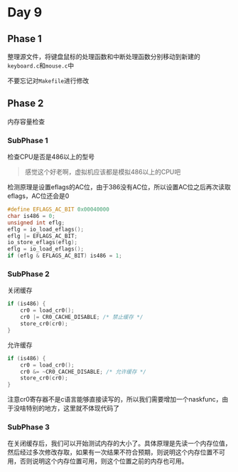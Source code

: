 # Day 9

## Phase 1

整理源文件，将键盘鼠标的处理函数和中断处理函数分别移动到新建的`keyboard.c`和`mouse.c`中

不要忘记对`Makefile`进行修改

## Phase 2

内存容量检查



### SubPhase 1

检查CPU是否是486以上的型号

> 感觉这个好老啊，虚拟机应该都是模拟486以上的CPU吧

检测原理是设置eflags的AC位，由于386没有AC位，所以设置AC位之后再次读取eflags，AC位还会是0

```c
#define EFLAGS_AC_BIT 0x00040000
char is486 = 0;
unsigned int eflg;
eflg = io_load_eflags();
eflg |= EFLAGS_AC_BIT;
io_store_eflags(eflg);
eflg = io_load_eflags();
if (eflg & EFLAGS_AC_BIT) is486 = 1;
```

### SubPhase 2

关闭缓存

```c
if (is486) {
	cr0 = load_cr0();
	cr0 |= CR0_CACHE_DISABLE; /* 禁止缓存 */
	store_cr0(cr0);
}
```

允许缓存

```c
if (is486) {
    cr0 = load_cr0();
    cr0 &= ~CR0_CACHE_DISABLE; /* 允许缓存 */
    store_cr0(cr0);
}
```

注意cr0寄存器不是c语言能够直接读写的，所以我们需要增加一个naskfunc，由于没啥特别的地方，这里就不体现代码了

### SubPhase 3

在关闭缓存后，我们可以开始测试内存的大小了。具体原理是先读一个内存位值，然后经过多次修改存取，如果有一次结果不符合预期，则说明这个内存位置不可用，否则说明这个内存位置可用，则这个位置之前的内存也可用。